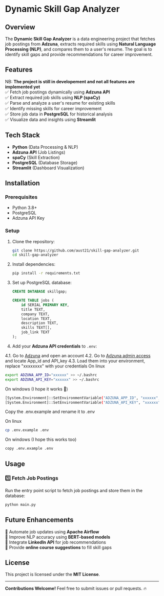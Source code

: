 # Dynamic Skill Gap Analyzer

## Overview

The **Dynamic Skill Gap Analyzer** is a data engineering project that fetches job postings from **Adzuna**, extracts required skills using **Natural Language Processing (NLP)**, and compares them to a user's resume. The goal is to identify skill gaps and provide recommendations for career improvement.

## Features

NB: **The project is still in developement and not all features are implemented yet**  
✅ Fetch job postings dynamically using **Adzuna API**  
✅ Extract required job skills using **NLP (spaCy)**  
✅ Parse and analyze a user's resume for existing skills  
✅ Identify missing skills for career improvement  
✅ Store job data in **PostgreSQL** for historical analysis  
✅ Visualize data and insights using **Streamlit**

## Tech Stack

- **Python** (Data Processing & NLP)
- **Adzuna API** (Job Listings)
- **spaCy** (Skill Extraction)
- **PostgreSQL** (Database Storage)
- **Streamlit** (Dashboard Visualization)

## Installation

### Prerequisites

- Python 3.8+
- PostgreSQL
- Adzuna API Key

### Setup

1. Clone the repository:
   ```bash
   git clone https://github.com/aust21/skill-gap-analyzer.git
   cd skill-gap-analyzer
   ```
2. Install dependencies:

   ```bash
   pip install -r requirements.txt
   ```

3. Set up PostgreSQL database:
   ```sql
   CREATE DATABASE skillgap;
   ```
   ```sql
   CREATE TABLE jobs (
       id SERIAL PRIMARY KEY,
       title TEXT,
       company TEXT,
       location TEXT,
       description TEXT,
       skills TEXT[],
       job_link TEXT
   );
   ```
4. Add your **Adzuna API credentials** to `.env`:

4.1. Go to [Adzuna](https://developer.adzuna.com/) and open an account
4.2. Go to [Adzuna admin access](https://developer.adzuna.com/admin/access_details) and locate App_id and API_key
4.3. Load them into your environment, replace "xxxxxxxx" with your credentials
On linux

```bash
export ADZUNA_APP_ID="xxxxxx" >> ~/.bashrc
export ADZUNA_API_KEY="xxxxxx" >> ~/.bashrc
```

On windows (I hope it works 🫠)

```bash
[System.Environment]::SetEnvironmentVariable("ADZUNA_APP_ID", "xxxxxx", "User")
[System.Environment]::SetEnvironmentVariable("ADZUNA_API_KEY", "xxxxxx", "User")

```

Copy the .env.example and rename it to .env

On linux

```bash
cp .env.example .env
```

On windows (I hope this works too)

```bash
copy .env.example .env
```

## Usage

### 1️⃣ Fetch Job Postings

Run the entry point script to fetch job postings and store them in the database:

```bash
python main.py
```

## Future Enhancements

🚀 Automate job updates using **Apache Airflow**  
🚀 Improve NLP accuracy using **BERT-based models**  
🚀 Integrate **LinkedIn API** for job recommendations  
🚀 Provide **online course suggestions** to fill skill gaps

## License

This project is licensed under the **MIT License**.

---

**Contributions Welcome!** Feel free to submit issues or pull requests. 🔥
